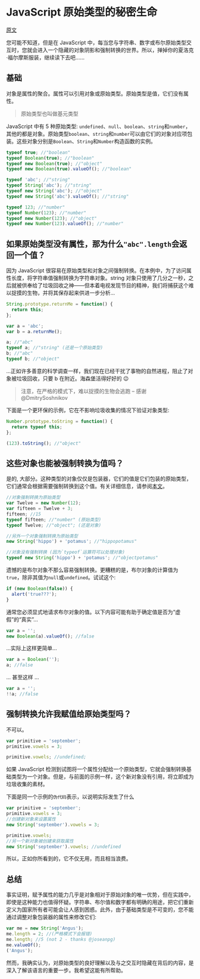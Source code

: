 # JavaScript 原始类型的秘密生命

[原文](https://javascriptweblog.wordpress.com/2010/09/27/the-secret-life-of-javascript-primitives/)

您可能不知道，但是在 JavaScript 中，每当您与字符串、数字或布尔原始类型交互时，您就会进入一个隐藏的对象阴影和强制转换的世界。所以，掸掉你的夏洛克·福尔摩斯服装，继续读下去吧……

## 基础

对象是属性的聚合。属性可以引用对象或原始类型。原始类型是值，它们没有属性。

> 原始类型也叫做基元类型

JavaScript 中有 5 种原始类型: `undefined`、`null`、`boolean`、`string`和`number`，其他的都是对象。原始类型`boolean`、`string`和`number`可以由它们的对象对应项包装。这些对象分别是`Boolean`、`String`和`Number`构造函数的实例。

```javascript
typeof true; //"boolean"
typeof Boolean(true); //"boolean"
typeof new Boolean(true); //"object"
typeof new Boolean(true).valueOf(); //"boolean"

typeof 'abc'; //"string"
typeof String('abc'); //"string"
typeof new String('abc'); //"object"
typeof new String('abc').valueOf(); //"string"

typeof 123; //"number"
typeof Number(123); //"number"
typeof new Number(123); //"object"
typeof new Number(123).valueOf(); //"number"
```

## 如果原始类型没有属性，那为什么`"abc".length`会返回一个值？

因为 JavaScript 很容易在原始类型和对象之间强制转换。在本例中，为了访问属性长度，将字符串值强制转换为字符串对象。string 对象只使用了几分之一秒，之后就被供奉给了垃圾回收之神——但本着电视发现节目的精神，我们将捕获这个难以捉摸的生物，并将其保存起来供进一步分析...

```javascript
String.prototype.returnMe = function() {
  return this;
};

var a = 'abc';
var b = a.returnMe();

a; //"abc"
typeof a; //"string" (还是一个原始类型)
b; //"abc"
typeof b; //"object"
```

...正如许多善意的科学调查一样，我们现在已经干扰了事物的自然进程，阻止了对象被垃圾回收，只要 b 在附近。海森堡活得好好的 😉

> 注意，在严格的模式下，难以捉摸的生物会逃跑 – 感谢 @DmitrySoshnikov

下面是一个更环保的示例，它在不影响垃圾收集的情况下验证对象类型:

```javascript
Number.prototype.toString = function() {
  return typeof this;
};

(123).toString(); //"object"
```

## 这些对象也能被强制转换为值吗？

是的, 大部分。这种类型的对象仅仅是包装器，它们的值是它们包装的原始类型，它们通常会根据需要强制转换到这个值。有关详细信息，请参阅[本文](https://javascriptweblog.wordpress.com/2010/05/03/the-value-of-valueof/)。

```javascript
//对象强制转换为原始类型
var Twelve = new Number(12);
var fifteen = Twelve + 3;
fifteen; //15
typeof fifteen; //"number" (原始类型)
typeof Twelve; //"object"; (还是对象)

//另外一个对象强制转换为原始类型
new String('hippo') + 'potamus'; //"hippopotamus"

//对象没有强制转换 (因为`typeof`运算符可以处理对象)
typeof new String('hippo') + 'potamus'; //"objectpotamus"
```

遗憾的是布尔对象不那么容易强制转换。更糟糕的是，布尔对象的计算值为`true`，除非其值为`null`或`undefined`。试试这个:

```javascript
if (new Boolean(false)) {
  alert('true???');
}
```

通常您必须显式地请求布尔对象的值。以下内容可能有助于确定值是否为“虚假”的“真实”...

```javascript
var a = '';
new Boolean(a).valueOf(); //false
```

...实际上这样更简单...

```javascript
var a = Boolean('');
a; //false
```

... 甚至这样 ...

```javascript
var a = '';
!!a; //false
```

## 强制转换允许我赋值给原始类型吗？

不可以。

```javascript
var primitive = 'september';
primitive.vowels = 3;

primitive.vowels; //undefined;
```

如果 JavaScript 检测到试图将一个属性分配给一个原始类型，它就会强制转换基础类型为一个对象。但是，与前面的示例一样，这个新对象没有引用，将立即成为垃圾收集的素材。

下面是同一个示例的`伪代码`表示，以说明实际发生了什么

```javascript
var primitive = 'september';
primitive.vowels = 3;
//创建新对象来设置属性
new String('september').vowels = 3;

primitive.vowels;
//另一个新对象被创建来获取属性
new String('september').vowels; //undefined
```

所以，正如你所看到的，它不仅无用，而且相当浪费。

## 总结

事实证明，赋予属性的能力几乎是对象相对于原始对象的唯一优势，但在实践中，即使是这种能力也值得怀疑。字符串、布尔值和数字都有明确的用途，把它们重新定义为国家所有者可能会让人感到困惑。此外，由于基础类型是不可变的，您不能通过调整对象包装器的属性来修改它们:

```javascript
var me = new String('Angus');
me.length = 2; //(严格模式下会报错)
me.length; //5 (not 2 - thanks @joseanpg)
me.valueOf();
('Angus');
```

然而，我确实认为，对原始类型的良好理解以及与之交互时隐藏在背后的内容，是深入了解该语言的重要一步。我希望这能有所帮助。
